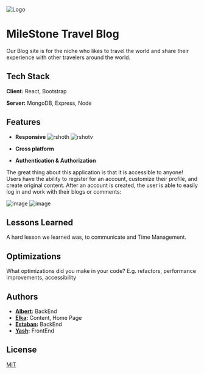 ![Logo](https://github.com/DJFancyAl/Travel-Blog/assets/104106586/2b361142-ef0a-4eb9-a24c-c587c0da1486)


# MileStone Travel Blog

Our Blog site is for the niche who likes to travel the world and share their experience with other travelers around the world.


## Tech Stack

**Client:** React, Bootstrap

**Server:** MongoDB, Express, Node


## Features

- **Responsive**
![rshoth](https://github.com/DJFancyAl/Travel-Blog/assets/104106586/be56dc5a-1190-4ebc-94c3-93f821b41b68)
![rshotv](https://github.com/DJFancyAl/Travel-Blog/assets/104106586/ff70c031-98b6-46fe-81f4-a582a29076a7)

- **Cross platform**

- **Authentication & Authorization**

The great thing about this application is that it is accessible to anyone! Users have the ability to register for an account, customize their profile, and create original content. After an account is created, the user is able to easily log in and work with their blogs or comments:

![image](https://github.com/DJFancyAl/Travel-Blog/assets/80846699/f9509c4d-f2b0-43a7-9c3f-2b29dc7f8a20)
![image](https://github.com/DJFancyAl/Travel-Blog/assets/80846699/23a5a7bf-d8fa-49a0-9c3d-ee420d0d48a8)

## Lessons Learned

A hard lesson we learned was, to communicate and Time Management.


## Optimizations

What optimizations did you make in your code? E.g. refactors, performance improvements, accessibility


## Authors

- **[Albert](https://github.com/DJFancyAl):** BackEnd
- **[Elka](https://github.com/Elka1214):** Content, Home Page
- **[Estaban](https://github.com/ebarroso2214):** BackEnd
- **[Yash](https://github.com/YashxPatel):** FrontEnd



## License

[MIT](https://choosealicense.com/licenses/mit/)
